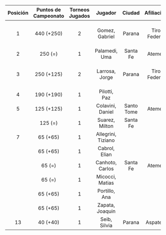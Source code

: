|  Posición  |  Puntos de Campeonato  |  Torneos Jugados  |      Jugador       |   Ciudad   |  Afiliación  |    Puntos sumados     |
|:----------:|:----------------------:|:-----------------:|:------------------:|:----------:|:------------:|:---------------------:|
|     1      |       440 (+250)       |         2         |   Gomez, Gabriel   |   Parana   | Tiro Federal | 250 (T02) + 190 (T01) |
|     2      |        250 (=)         |         1         |   Palamedi, Uma    |  Santa Fe  |   Atemeli    |       250 (T01)       |
|     3      |       250 (+125)       |         2         |   Larrosa, Jorge   |   Parana   | Tiro Federal | 125 (T01) + 125 (T02) |
|     4      |       190 (+190)       |         1         |    Pilotti, Paz    |            |              |       190 (T02)       |
|     5      |       125 (+125)       |         1         |  Colavini, Daniel  | Santo Tome |   Atemeli    |       125 (T02)       |
|            |        125 (=)         |         1         |   Suarez, Milton   |  Santa Fe  |              |       125 (T01)       |
|     7      |        65 (+65)        |         1         | Allegrini, Tiziano |            |              |       65 (T02)        |
|            |        65 (+65)        |         1         |   Cabrol, Elian    |            |              |       65 (T02)        |
|            |         65 (=)         |         1         |  Canhoto, Carlos   |  Santa Fe  |   Atemeli    |       65 (T01)        |
|            |         65 (=)         |         1         |  Micocci, Matias   |            |              |       65 (T01)        |
|            |        65 (+65)        |         1         |   Portillo, Ana    |            |              |       65 (T02)        |
|            |        65 (+65)        |         1         |  Zapata, Joaquin   |            |              |       65 (T02)        |
|     13     |        40 (+40)        |         1         |    Seib, Silvia    |   Parana   |   Aspatem    |       40 (T02)        |